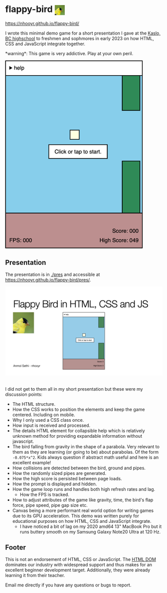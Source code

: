 # flappy-bird <img src="./favicon.jpg" alt="Favicon" width="32" height="32" style="vertical-align: middle">

https://nhooyr.github.io/flappy-bird/

I wrote this minimal demo game for a short presentation I gave at the [Kaslo, BC
highschool](https://jvh.sd8.bc.ca/) to freshmen and sophmores in early 2023 on how HTML,
CSS and JavaScript integrate together.

\*warning\*: This game is very addictive. Play at your own peril.

<a href="https://nhooyr.github.io/flappy-bird/">
  <img src="./ss.png" alt="Screenshot" height="600">
</a>

## Presentation

The presentation is in [./pres](./pres) and accessible at
https://nhooyr.github.io/flappy-bird/pres/.

<a href="https://nhooyr.github.io/flappy-bird/pres/" >
  <!-- kbd is for adding a border around the preview. -->
  <kbd>
    <img src="./pres/pres.001.jpg" alt="Presentation Preview">
  </kbd>
</a>
<!-- Do not know why but two br are required to separate the kbd border from below -->
<br /><br />

I did not get to them all in my short presentation but these were my discussion points:

- The HTML structure.
- How the CSS works to position the elements and keep the game centered.
  Including on mobile.
- Why I only used a CSS class once.
- How input is received and processed.
- The details HTML element for collapsible help which is relatively unknown method for
  providing expandable information without javascript.
- The bird falling from gravity in the shape of a parabola. Very relevant to them as they
  are learning (or going to be) about parabolas. Of the form `-0.075*x^2`. Kids always
  question if abstract math useful and here is an excellent example!
- How collisions are detected between the bird, ground and pipes.
- How the randomly sized pipes are generated.
- How the high score is persisted between page loads.
- How the prompt is displayed and hidden.
- How the game loop runs and handles both high refresh rates and lag.
  - How the FPS is tracked.
- How to adjust attributes of the game like gravity, time, the bird's flap force, pipe
  speed, pipe gap size etc.
- Canvas being a more performant real world option for writing games due to its GPU
  acceleration. This demo was written purely for educational purposes on how HTML, CSS and
  JavaScript integrate.
  - I have noticed a bit of lag on my 2020 amd64 13" MacBook Pro but it runs buttery smooth
    on my Samsung Galaxy Note20 Ultra at 120 Hz.

## Footer

This is not an endorsement of HTML, CSS or JavaScript. The [HTML
DOM](https://developer.mozilla.org/en-US/docs/Web/API/Document_Object_Model) dominates our
industry with widespread support and thus makes for an excellent beginner development
target. Additionally, they were already learning it from their teacher.

Email me directly if you have any questions or bugs to report.
